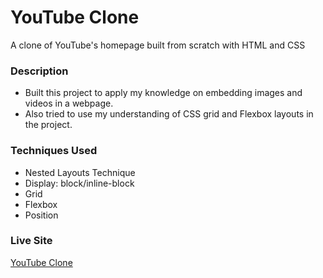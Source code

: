 # YouTube Clone

A clone of YouTube's homepage built from scratch with HTML and CSS

### Description

- Built this project to apply my knowledge on embedding images and videos in a webpage.
- Also tried to use my understanding of CSS grid and Flexbox layouts in the project.

### Techniques Used

- Nested Layouts Technique
- Display: block/inline-block
- Grid
- Flexbox
- Position

### Live Site
[YouTube Clone](https://nikita-nagar.github.io/YouTube-Clone/)
